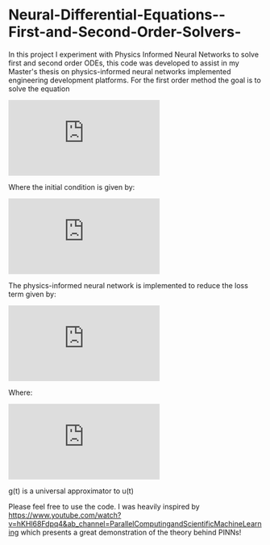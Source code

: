 # Neural-Differential-Equations--First-and-Second-Order-Solvers-
In this project I experiment with Physics Informed Neural Networks to solve first and second order ODEs, this code was developed to assist in my Master's thesis on physics-informed neural networks implemented engineering development platforms.
For the first order method the goal is to solve the equation


![equation](https://latex.codecogs.com/gif.latex?u%27%20%3D%20f%28u%2Ct%29)


Where the initial condition is given by:


![equation](https://latex.codecogs.com/gif.latex?u%280%29%20%3D%20u_%7B0%7D)


The physics-informed neural network is implemented to reduce the loss term given by:


![equation](https://latex.codecogs.com/gif.latex?L%28%5Clambda%29%20%3D%20%5Csum_%7Bi%7D%5CBig%28%5Cfrac%7Bdg%28t_%7Bi%7D%29%7D%7Bdt%7D-f%28g%28t_%7Bi%7D%29%2Ct_%7Bi%7D%29%5CBig%29%5E%7B2%7D)


Where:


![equation](https://latex.codecogs.com/gif.latex?g%28t%29%20%3D%20u_%7B0%7D%20&plus;%20tNN%28t%29)


g(t) is a universal approximator to u(t)


Please feel free to use the code.
I was heavily inspired by https://www.youtube.com/watch?v=hKHl68Fdpq4&ab_channel=ParallelComputingandScientificMachineLearning which presents a great demonstration of the theory behind PINNs!
